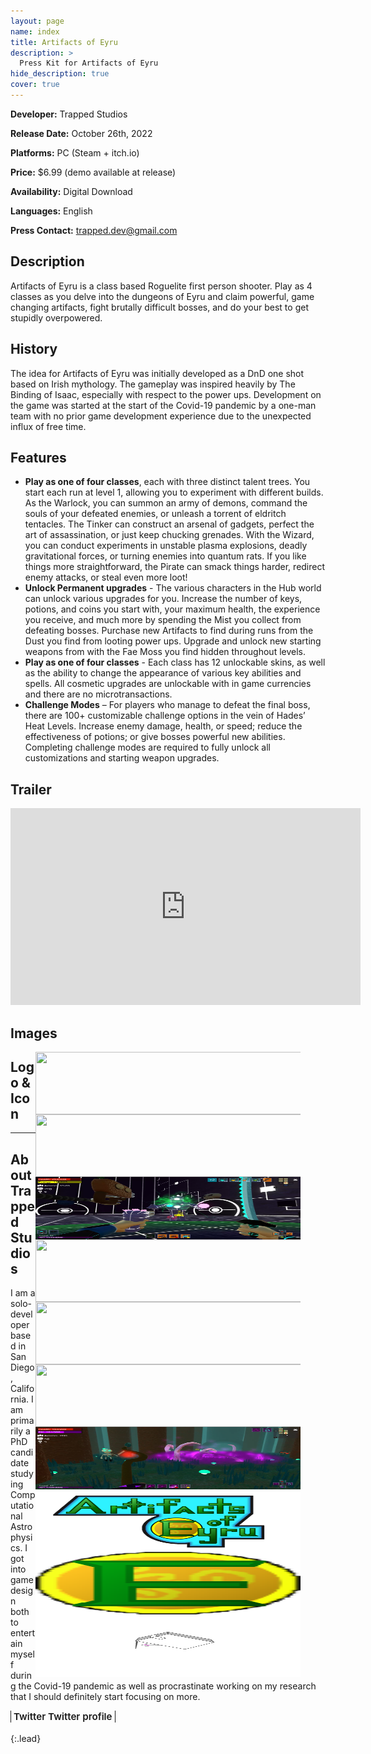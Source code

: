 ```yaml
---
layout: page
name: index
title: Artifacts of Eyru
description: >
  Press Kit for Artifacts of Eyru
hide_description: true
cover: true
---
```

<!-- <script type="text/javascript">
	document.getElementsByClassName("page-title")[0].classList.add("sr-only");
</script> -->

<style type="text/css">
	.page-title {
		position: absolute;
		width: 1px;
  		height: 1px;
  		margin: -1px;
  		border: 0;
  		padding: 0;
  		clip: rect(0 0 0 0);
  		overflow: hidden;
	}
</style>


**Developer:** Trapped Studios

**Release Date:** October 26th, 2022

**Platforms:** PC (Steam + itch.io)

**Price:** $6.99 (demo available at release)

**Availability:** Digital Download

**Languages:** English

**Press Contact:** trapped.dev@gmail.com


<h2 class="h1" style="color: {{site.theme_color}}" id="description" >Description </h2>

Artifacts of Eyru is a class based Roguelite first person shooter. Play as 4 classes as you delve into the dungeons of Eyru and claim powerful, game changing artifacts, fight brutally difficult bosses, and do your best to get stupidly overpowered.

<h2 class="h1" style="color: {{site.theme_color}}"  > History </h2>

The idea for Artifacts of Eyru was initially developed as a DnD one shot based on Irish mythology. The gameplay was inspired heavily by The Binding of Isaac, especially with respect to the power ups. Development on the game was started at the start of the Covid-19 pandemic by a one-man team with no prior game development experience due to the unexpected influx of free time.

<h2 class="h1" style="color: {{site.theme_color}}" id="features" > Features </h2>

  * **Play as one of four classes**, each with three distinct talent trees. You start each run at level 1, allowing you to experiment with different builds.  As the Warlock, you can summon an army of demons, command the souls of your defeated enemies, or unleash a torrent of eldritch tentacles. The Tinker can construct an arsenal of gadgets, perfect the art of assassination, or just keep chucking grenades. With the Wizard, you can conduct experiments in unstable plasma explosions, deadly gravitational forces, or turning enemies into quantum rats. If you like things more straightforward, the Pirate can smack things harder, redirect enemy attacks, or steal even more loot!
  * **Unlock Permanent upgrades** - The various characters in the Hub world can unlock various upgrades for you. Increase the number of keys, potions, and coins you start with, your maximum health, the experience you receive, and much more by spending the Mist you collect from defeating bosses. Purchase new Artifacts to find during runs from the Dust you find from looting power ups. Upgrade and unlock new starting weapons from with the Fae Moss you find hidden throughout levels.
  * **Play as one of four classes** - Each class has 12 unlockable skins, as well as the ability to change the appearance of various key abilities and spells. All cosmetic upgrades are unlockable with in game currencies and there are no microtransactions.
  * **Challenge Modes** – For players who manage to defeat the final boss, there are 100+ customizable challenge options in the vein of Hades’ Heat Levels.  Increase enemy damage, health, or speed; reduce the effectiveness of potions; or give bosses powerful new abilities. Completing challenge modes are required to fully unlock all customizations and starting weapon upgrades.

<h2 class="h1" style="color: {{site.theme_color}}" id="media"> Trailer </h2>

<iframe width="560" height="315" src="https://www.youtube.com/embed/vITVi4tqVY4" title="YouTube video player" frameborder="0" allow="accelerometer; autoplay; clipboard-write; encrypted-media; gyroscope; picture-in-picture" allowfullscreen></iframe>

<h2 class="h1" style="color: {{site.theme_color}}" > Images </h2>

<figure>
    <img align="right"  width="500" height="100" src="./assets/img/warlock_vs_pirateKing.png">
</figure>

<figure>
    <img align="right"  width="500" height="100" src="./assets/img/wizard_faeForest.png">
</figure>

<figure>
    <img align="right"  width="500" height="100" src="./assets/img/tinker_courtOfTheEternalStar.png">
</figure>

<figure>
    <img align="right"  width="500" height="100" src="./assets/img/pirate_lostCourt.png">
</figure>

<figure>
    <img align="right"  width="500" height="100" src="./assets/img/warlock_artifact.png">
</figure>

<figure>
    <img align="right"  width="500" height="100" src="./assets/img/pirate_oracleHut.png">
</figure>

<figure>
    <img align="right"  width="500" height="100" src="./assets/img/warlock_coir_small.png">
</figure>

<h2 class="h1" style="color: {{site.theme_color}}" > Logo & Icon </h2>

<figure>
    <img align="right"  width="500" height="100" src="./assets/img/artifactsOfEyru_Logo.png">
</figure>

<figure>
    <img align="right"  width="500" height="100" src="./assets/img/artifactsOfEyru_Icon.png">
</figure>

<figure>
    <img align="right"  width="500" height="100" src="./assets/img/trappedStudioLogo.png">
</figure>

---

<h2 class="h1" style="color: {{site.theme_color}}" id="studio"> About Trapped Studios </h2>
I am a solo-developer based in San Diego, California. I am primarily a PhD candidate studying Computational Astrophysics. I got into game design both to entertain myself during the Covid-19 pandemic as well as procrastinate working on my research that I should definitely start focusing on more.




<div class="body-social sidebar-social">
  <ul>
    <li> <a href="https://twitter.com/artifactsOfEyru" title="Twitter" class="no-mark-external" target="_blank"> <span class="icon-twitter"></span> <span aria-hidden="true">Twitter </span><span class="sr-only">Twitter profile</span></a></li>
    
  </ul>
</div>









{:.lead}


<style type="text/css">
  .body-social > ul {
    display: inline-block;
    list-style-type: none;
    margin-bottom: 0;
    overflow: hidden;
    padding: 0;
  }

  .body-social > ul > li {
    float: left;
    
    /* padding-left: 5px; */
    padding-right: 10px;
    
    /* display: inline-block; */
  }


  .body-social > ul > li > a {
    display: inline;
    text-align: center;
    font-size: 0.95rem;
    font-weight: 600;
    /*width: 3rem;*/
    /*height: 4rem;*/
    padding: 4px;
    
    /* line-height: 3rem; */
    
    text-decoration: none;
    border-width: 1px;
    border-style: solid;
    border-radius: 5px;
    transition: background-color 250ms, color 250ms, text-decoration-color 250ms, border-color 250ms;
    
    /* border-bottom: none; */
  }

  .body-social > ul > li > a:not(.btn):not(.no-hover) {
    border-color: var(--accent-color);
  }

  .body-social > ul > li > a:hover {
    color: white;
    background-color: var(--accent-color);
    border-radius: 5px;
    padding: 4px;
    transition: background-color 250ms, color 250ms, text-decoration-color 250ms, border-color 250ms;
  }
</style>

